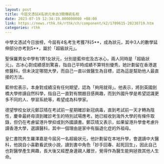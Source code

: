 ```yaml
---
layout: post
title: 今屆文憑試4名狀元來自3間傳統名校
date: 2023-07-19 12:34:19.000000000 +08:00
link: https://news.rthk.hk/rthk/ch/component/k2/1709615-20230719.htm
categories: rthk
---
```


中學文憑試今日放榜，今屆有4名考生考獲7科5**，成為狀元，其中3人的數學延伸部分亦考到5**，屬於「超級狀元」。

聖保羅男女中學有1男1女狀元，分別是藍仲宏及古冰心，兩人同時是「超級狀元」。古冰心對成績感到驚喜，指自己平時成績不算特別優秀。她計劃留在香港選修醫科，但未決定哪間大學，而自己一直以做醫生為目標，認為這是幫助他人最直接的方法。

藍仲宏表示，本身對成績沒有任何期望，認為「夠用就得」。他表示，將到英國劍橋大學修讀自然科學，指自己一直對有關題目感興趣，而到外國升學是希望認識更多不同的人、學習系統等，希望成為科學家。

德望學校女狀元鄭苡晴在考試前一星期確診新冠病毒，直到考試前一天才轉為陰性，慶幸最終毋須到確診考生的特別試場應考。她已經收到海外大學的有條件取錄，但仍在考慮留港升學抑或到外國讀書。鄭苡晴又表示，如果留港升學會考慮升讀香港大學，選讀醫科，其中一個理由是家中有腦退化症的外祖母。

皇仁書院男生羅澤嘉是今屆另一名超級狀元，他計劃留在本地升學，會選讀中大醫科，他說自小喜歡看武俠小說，讀到書中角色「妙手回春、起死回生」，因此自己也對醫學產生興趣，長大後又經歷身邊親人離世，覺得作為醫生能夠拯救其他人生命。
